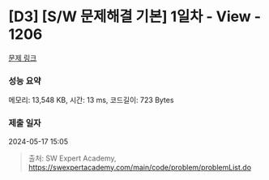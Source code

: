# [D3] [S/W 문제해결 기본] 1일차 - View - 1206 

[문제 링크](https://swexpertacademy.com/main/code/problem/problemDetail.do?contestProbId=AV134DPqAA8CFAYh) 

### 성능 요약

메모리: 13,548 KB, 시간: 13 ms, 코드길이: 723 Bytes

### 제출 일자

2024-05-17 15:05



> 출처: SW Expert Academy, https://swexpertacademy.com/main/code/problem/problemList.do